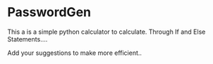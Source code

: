 # PasswordGen
This a is a simple python calculator to calculate.
Through If and Else Statements....

Add your suggestions to make more efficient..
